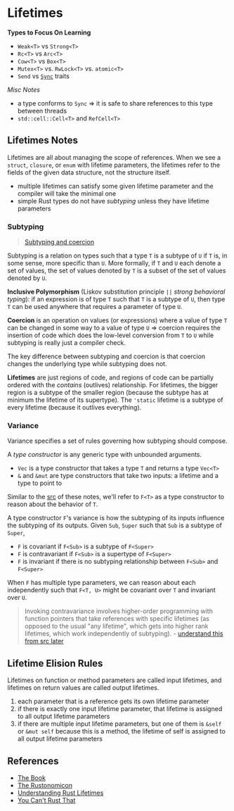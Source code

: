 # Lifetimes

**Types to Focus On Learning**
* `Weak<T>` vs `Strong<T>`
* `Rc<T>` vs `Arc<T>`
* `Cow<T>` vs `Box<T>`
* `Mutex<T>` vs. `RwLock<T>` vs. `atomic<T>`
* `Send` vs [`Sync`](https://doc.rust-lang.org/std/marker/trait.Sync.html) traits


*Misc Notes*
* a type conforms to `Sync` => it is safe to share references to this type between threads
* `std::cell::Cell<T>` and `RefCell<T>`

## Lifetimes Notes

Lifetimes are all about managing the scope of references. When we see a `struct`, `closure`, or `enum` with lifetime parameters, the lifetimes refer to the fields of the given data structure, not the structure itself.

* multiple lifetimes can satisfy some given lifetime parameter and the compiler will take the minimal one
* simple Rust types do not have *subtyping* unless they have lifetime parameters

### Subtyping
> [Subtyping and coercion](https://featherweightmusings.blogspot.com/2014/03/subtyping-and-coercion-in-rust.html)

Subtyping is a relation on types such that a type `T` is a subtype of `U` if `T` is, in some sense, more specific than `U`. More formally, if `T` and `U` each denote a set of values, the set of values denoted by `T` is a subset of the set of values denoted by `U`.

**Inclusive Polymorphism** (Liskov substitution principle `||` *strong behavioral typing*): if an expression is of type `T` such that `T` is a subtype of `U`, then type `T` can be used anywhere that requires a parameter of type `U`.

**Coercion** is an operation on values (or expressions) where a value of type `T` can be changed in some way to a value of type `U` => coercion requires the insertion of code which does the low-level conversion from `T` to `U` while subtyping is really just a compiler check.

The key difference between subtyping and coercion is that coercion changes the underlying type while subtyping does not.

**Lifetimes** are just regions of code, and regions of code can be partially ordered with the *contains* (outlives) relationship. For lifetimes, the bigger region is a subtype of the smaller region (because the subtype has at minimum the lifetime of its supertype). The `'static` lifetime is a subtype of every lifetime (because it outlives everything).

### Variance

Variance specifies a set of rules governing how subtyping should compose. 

A *type constructor* is any generic type with unbounded arguments. 
* `Vec` is a type constructor that takes a type `T` and returns a type `Vec<T>`
* `&` and `&mut` are type constructors that take two inputs: a lifetime and a type to point to

Similar to the [src](https://doc.rust-lang.org/stable/nomicon/subtyping.html) of these notes, we'll refer to `F<T>` as a type constructor to reason about the behavior of `T`.

A type constructor `F`'s variance is how the subtyping of its inputs influence the subtyping of its outputs. Given `Sub`, `Super` such that `Sub` is a subtype of `Super`, 
* `F` is covariant if `F<Sub>` is a subtype of `F<Super>`
* `F` is contravariant if `F<Sub>` is a supertype of `F<Super>`
* `F` is invariant if there is no subtyping relationship between `F<Sub>` and `F<Super>`

When `F` has multiple type parameters, we can reason about each independently such that `F<T, U>` might be covariant over `T` and invariant over `U`.

> Invoking contravariance involves higher-order programming with function pointers that take references with specific lifetimes (as opposed to the usual "any lifetime", which gets into higher rank lifetimes, which work independently of subtyping). - [understand this from src later](https://doc.rust-lang.org/stable/nomicon/subtyping.html) 

## Lifetime Elision Rules

Lifetimes on function or method parameters are called input lifetimes, and lifetimes on return values are called output lifetimes.

1. each parameter that is a reference gets its own lifetime parameter
2. if there is exactly one input lifetime parameter, that lifetime is assigned to all output lifetime parameters
3. if there are multiple input lifetime parameters, but one of them is `&self` or `&mut self` because this is a method, the lifetime of self is assigned to all output lifetime parameters

## References

* [The Book](https://doc.rust-lang.org/book/ch19-02-advanced-lifetimes.html)
* [The Rustonomicon](https://doc.rust-lang.org/stable/nomicon/)
* [Understanding Rust Lifetimes](https://medium.com/nearprotocol/understanding-rust-lifetimes-e813bcd405fa)
* [You Can't Rust That](http://lucumr.pocoo.org/2018/3/31/you-cant-rust-that/)